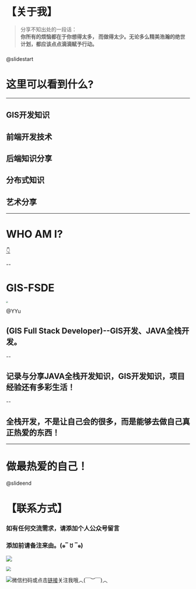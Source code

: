 # 【关于我】

> 分享不知出处的一段话：  
> **你所有的烦恼都在于你想得太多， 而做得太少。无论多么精美浩瀚的绝世计划，都应该点点滴滴赋予行动。**


### 
<!-- markdownlint-disable MD024 MD033 -->

@slidestart



<!-- .slide: data-transition="slide" -->

# **这里可以看到什么?**

---

## GIS开发知识  

## 前端开发技术  

## 后端知识分享  

## 分布式知识  

## 艺术分享  

---

# WHO AM I?

[👇](#/2/1)

--

# GIS-FSDE

<img src="http://qnimg.gisfsde.com/avatarpng.png" style="zoom:30%;" />

@YYu

## (GIS Full Stack Developer)--GIS开发、JAVA全栈开发。

--

## 记录与分享JAVA全栈开发知识，GIS开发知识，项目经验还有多彩生活！

--

## **全栈开发，不是让自己会的很多，而是能够去做自己真正热爱的东西！**

---

# 做最热爱的自己！

@slideend



## 
# 【联系方式】
### 如有任何交流需求，请添加个人公众号留言

### 添加前请备注来由。(๑‾ ꇴ ‾๑)

![](http://qnimg.gisfsde.com/个人二维码.jpg)

<img src="http://qnimg.gisfsde.com/%E9%BB%98%E8%AE%A4%E6%A0%87%E9%A2%98_%E5%8A%A8%E6%80%81%E6%A8%AA%E7%89%88%E4%BA%8C%E7%BB%B4%E7%A0%81_2020-12-25-0%20(2).gif" style="zoom:80%;" />

![](http://qnimg.gisfsde.com/640.gif)微信扫码或点击[链接](https://mp.weixin.qq.com/mp/profile_ext?action=home&__biz=MzI5NDc0MDg1Mg==#wechat_redirect)关注我哦︿(￣︶￣)︿